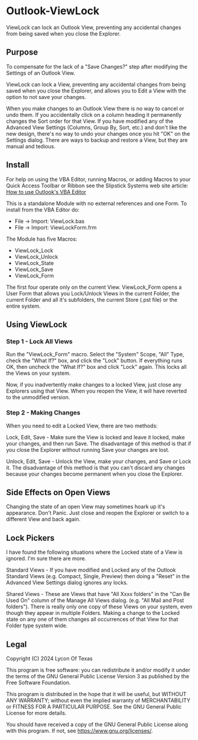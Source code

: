 # Outlook-ViewLock
ViewLock can lock an Outlook View, preventing any accidental changes from being saved when you close the Explorer.

## Purpose
To compensate for the lack of a "Save Changes?" step after modifying the Settings of an Outlook View.

ViewLock can lock a View, preventing any accidental changes from being saved when you close the Explorer, and allows you to Edit a View with the option to not save your changes.

When you make changes to an Outlook View there is no way to cancel or undo them. If you accidentally click on a column heading it permanently changes the Sort order for that View. If you have modified any of the Advanced View Settings (Columns, Group By, Sort, etc.) and don't like the new design, there's no way to undo your changes once you hit "OK" on the Settings dialog. There are ways to backup and restore a View, but they are manual and tedious.

## Install
For help on using the VBA Editor, running Macros, or adding Macros to your Quick Access Toolbar or Ribbon see the Slipstick Systems web site article: [How to use Outlook's VBA Editor](https://www.slipstick.com/developer/how-to-use-outlooks-vba-editor/)

This is a standalone Module with no external references and one Form. To install from the VBA Editor do:

- File -> Import: ViewLock.bas
- File -> Import: ViewLockForm.frm

The Module has five Macros:

- ViewLock_Lock
- ViewLock_Unlock
- ViewLock_State
- ViewLock_Save
- ViewLock_Form

The first four operate only on the current View. ViewLock_Form opens a User Form that allows you Lock/Unlock Views in the current Folder, the current Folder and all it's subfolders, the current Store (.pst file) or the entire system.

## Using ViewLock
### Step 1 - Lock All Views
Run the "ViewLock_Form" macro. Select the "System" Scope, "All" Type, check the "What If?" box, and click the "Lock" button. If everything runs OK, then uncheck the "What If?" box and click "Lock" again. This locks all the Views on your system.

Now, if you inadvertently make changes to a locked View, just close any Explorers using that View. When you reopen the View, it will have reverted to the unmodified version.

### Step 2 - Making Changes
When you need to edit a Locked View, there are two methods:

Lock, Edit, Save - Make sure the View is locked and leave it locked, make your changes, and then run Save. The disadvantage of this method is that if you close the Explorer without running Save your changes are lost.

Unlock, Edit, Save - Unlock the View, make your changes, and Save or Lock it. The disadvantage of this method is that you can't discard any changes because your changes become permanent when you close the Explorer.

## Side Effects on Open Views
Changing the state of an open View may sometimes hoark up it's appearance. Don't Panic. Just close and reopen the Explorer or switch to a different View and back again.

## Lock Pickers
I have found the following situations where the Locked state of a View is ignored. I'm sure there are more.

Standard Views - If you have modified and Locked any of the Outlook Standard Views (e.g. Compact, Single, Preview) then doing a "Reset" in the Advanced View Settings dialog ignores any locks.

Shared Views - These are Views that have "All Xxxx folders" in the "Can Be Used On" column of the Manage All Views dialog. (e.g. "All Mail and Post folders"). There is really only one copy of these Views on your system, even though they appear in multiple Folders. Making a change to the Locked state on any one of them changes all occurrences of that View for that Folder type system wide.

## Legal
Copyright (C) 2024 Lycon Of Texas

This program is free software: you can redistribute it and/or modify it under the terms of the GNU General Public License Version 3 as published by the Free Software Foundation.

This program is distributed in the hope that it will be useful, but WITHOUT ANY WARRANTY; without even the implied warranty of MERCHANTABILITY or FITNESS FOR A PARTICULAR PURPOSE.  See the GNU General Public License for more details.

You should have received a copy of the GNU General Public License along with this program.  If not, see <https://www.gnu.org/licenses/>.
